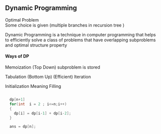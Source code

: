 ## Dynamic Programming

Optimal Problem  
Some choice is given (multiple branches in recursion tree )


Dynamic Programming is a technique in computer programming that helps to efficiently solve a class of problems that have overlapping subproblems and optimal structure property

#### Ways of DP
Memoization (Top Down)
  subproblem is stored

Tabulation (Bottom Up) (Efficient)
  Iteration 

  Initialization
  Meaning
  Filling 

```java

  dp[n+1]
  for(int  i = 2 ; i<=n;i++)
  {
    dp[i] = dp[i-1] + dp[i-2];
  }

  ans = dp[n];
```